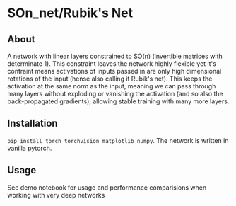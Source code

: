 # SOn_net/Rubik's Net
## About
A network with linear layers constrained to SO(n) (invertible matrices with determinate 1).  This constraint leaves the network highly flexible yet it's contraint means activations of inputs passed in are only high dimensional rotations of the input (hense also calling it Rubik's net).  This keeps the activation at the same norm as the input, meaning we can pass through many layers without exploding or vanishing the activation (and so also the back-propagated gradients), allowing stable training with many more layers.

## Installation
`pip install torch torchvision matplotlib numpy`.  The network is written in vanilla pytorch.

## Usage
See demo notebook for usage and performance comparisions when working with very deep networks

